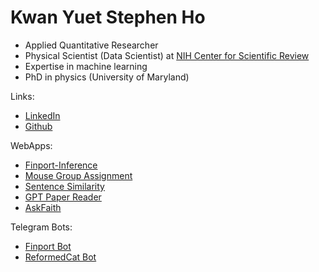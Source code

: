 # Kwan Yuet Stephen Ho

- Applied Quantitative Researcher
- Physical Scientist (Data Scientist) at [NIH Center for Scientific Review](https://public.csr.nih.gov/)
- Expertise in machine learning
- PhD in physics (University of Maryland)

Links:
- [LinkedIn](https://www.linkedin.com/in/kwan-yuet-ho-19882530/)
- [Github](https://github.com/stephenhky)

WebApps:
- [Finport-Inference](https://finport-inference.streamlit.app/)
- [Mouse Group Assignment](https://stephenhky-mousegroupassignment-app-ldygfx.streamlit.app/)
- [Sentence Similarity](https://stephenhky-sciencesimilaritydemo-app-qyz0zh.streamlit.app/)
- [GPT Paper Reader](https://gpt-paper-reader.streamlit.app/)
- [AskFaith](https://askfaith.streamlit.app/)

Telegram Bots:
- [Finport Bot](https://t.me/FinportTelebot)
- [ReformedCat Bot](https://t.me/reformedcatbot)
